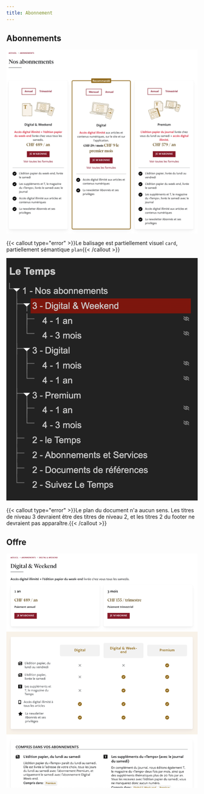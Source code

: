 ```yaml
---
title: Abonnement
---
```


## Abonnements

![](desktop-index.png)

{{< callout type="error" >}}Le balisage est partiellement visuel `card`, partiellement sémantique `plan`{{< /callout >}}

![](headings.png)

{{< callout type="error" >}}Le plan du document n'a aucun sens. Les titres de niveau 3 devraient être des titres de niveau 2, et les titres 2 du footer ne devraient pas apparaître.{{< /callout >}}

## Offre

![](desktop-offre.png)